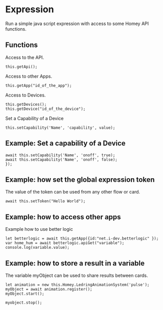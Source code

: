 # Expression
Run a simple java script expression with access to some Homey API functions.

## Functions
Access to the API.
```
this.getApi();
```

Access to other Apps.
```
this.getApp("id_of_the_app");
```

Access to Devices.
```
this.getDevices();
this.getDevice("id_of_the_device");

```

Set a Capability of a Device
```
this.setCapability('Name', 'capability', value);
```

## Example: Set a capability of a Device
```
await this.setCapability('Name', 'onoff', true);
await this.setCapability('Name', 'onoff', false);
});
```

## Example: how set the global expression token
The value of the token can be used from any other flow or card.
```
await this.setToken("Hello World");
```

## Example: how to access other apps
Example how to use better logic
```
let betterlogic = await this.getApp({id:"net.i-dev.betterlogic" });
var home_hum = await betterlogic.apiGet("variable");
console.log(variable.value);
```

## Example: how to store a result in a variable
The variable myObject can be used to share results between cards.
```
let animation = new this.Homey.LedringAnimationSystem('pulse');
myObject = await animation.register();
myObject.start();
```

```
myobject.stop();
```

